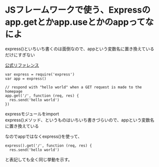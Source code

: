# JSフレームワークで使う、Expressのapp.getとかapp.useとかのappってなによ

express()といちいち書くのは面倒なので、appという変数名に置き換えているだけにすぎない  

[公式リファレンス](https://expressjs.com/ja/guide/routing.html)  

```JS
var express = require('express')
var app = express()

// respond with "hello world" when a GET request is made to the homepage
app.get('/', function (req, res) {
  res.send('hello world')
})
```

expressモジュールをimport  
express()メソッド、というものはいちいち書きづらいので、appという変数名に置き換えている  

なのでappではなくexpress()を使って、

```
express().get('/', function (req, res) {
  res.send('hello world')
  ```
  
  と表記しても全く同じ挙動を示す。
